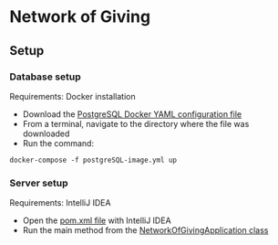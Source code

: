 # Network of Giving

## Setup

### Database setup

Requirements: Docker installation
* Download the [PostgreSQL Docker YAML configuration file](./setup/postgreSQL-image.yml)
* From a terminal, navigate to the directory where the file was downloaded
* Run the command:

```console
docker-compose -f postgreSQL-image.yml up
```

### Server setup

Requirements: IntelliJ IDEA
* Open the [pom.xml file](./server/network-of-giving/pom.xml) with IntelliJ IDEA
* Run the main method from the [NetworkOfGivingApplication class](./server/network-of-giving/src/main/java/com/example/networkofgiving/NetworkOfGivingApplication.java)